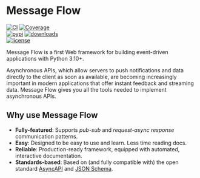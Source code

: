 # Message Flow

[![CI](https://github.com/voro6yov/message-flow/actions/workflows/ci.yml/badge.svg?event=push&branch=main)](https://github.com/voro6yov/message-flow/actions/workflows/ci.yml?query=branch%3Amain+event%3Apush)
[![Coverage](https://coverage-badge.samuelcolvin.workers.dev/voro6yov/message-flow.svg)](https://github.com/voro6yov/message-flow/actions?query=event%3Apush+branch%3Amain+workflow%3ACI)<br>
[![pypi](https://img.shields.io/pypi/v/message-flow.svg)](https://pypi.python.org/pypi/message-flow)
[![downloads](https://static.pepy.tech/badge/message-flow/month)](https://pepy.tech/project/message-flow)<br>
[![license](https://img.shields.io/github/license/voro6yov/message-flow.svg)](https://github.com/voro6yov/message-flow/blob/main/LICENSE)

Message Flow is a first Web framework for building event-driven applications with Python 3.10+.

Asynchronous APIs, which allow servers to push notifications and data directly to the client as soon as available, are becoming increasingly important in modern applications that offer instant feedback and streaming data. Message Flow gives you all the tools needed to implement asynchronous APIs.

## Why use Message Flow

- **Fully-featured**: Supports *pub-sub* and *request-async response* communication patterns.
- **Easy**: Designed to be easy to use and learn. Less time reading docs.
- **Reliable**: Production-ready framework, equipped with automated, interactive documentation.
- **Standards-based**: Based on (and fully compatible with) the open standard [AsyncAPI](https://www.asyncapi.com) and [JSON Schema](https://json-schema.org).
